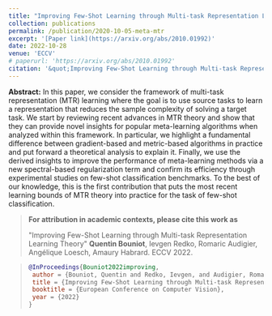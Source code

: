 ```yaml
---
title: "Improving Few-Shot Learning through Multi-task Representation Learning Theory"
collection: publications
permalink: /publication/2020-10-05-meta-mtr
excerpt: '[Paper link](https://arxiv.org/abs/2010.01992)'
date: 2022-10-28
venue: 'ECCV'
# paperurl: 'https://arxiv.org/abs/2010.01992'
citation: '&quot;Improving Few-Shot Learning through Multi-task Representation Learning Theory&quot; Quentin Bouniot, Ievgen Redko, Romaric Audigier, Angélique Loesch, Amaury Habrard (2022). <i>ECCV 2022</i>'
---
```


**Abstract:** In this paper, we consider the framework of multi-task representation (MTR) learning where the goal is to use source tasks to learn a representation that reduces the sample complexity of solving a target task. We start by reviewing recent advances in MTR theory and show that they can provide novel insights for popular meta-learning algorithms when analyzed within this framework. In particular, we highlight a fundamental difference between gradient-based and metric-based algorithms in practice and put forward a theoretical analysis to explain it. Finally, we use the derived insights to improve the performance of meta-learning methods via a new spectral-based regularization term and confirm its efficiency through experimental studies on few-shot classification benchmarks. To the best of our knowledge, this is the first contribution that puts the most recent learning bounds of MTR theory into practice for the task of few-shot classification.

>**For attribution in academic contexts, please cite this work as**
>
>"Improving Few-Shot Learning through Multi-task Representation Learning Theory" 
  **Quentin Bouniot**, Ievgen Redko, Romaric Audigier, Angélique Loesch, Amaury Habrard. ECCV 2022.

>```BibTex
>@InProceedings{Bouniot2022improving,
>  author = {Bouniot, Quentin and Redko, Ievgen, and Audigier, Romaric and Loesch, Angélique and Habrard, Amaury},
>  title = {Improving Few-Shot Learning through Multi-task Representation Learning Theory},
>  booktitle = {European Conference on Computer Vision},
>  year = {2022}
>}
>```